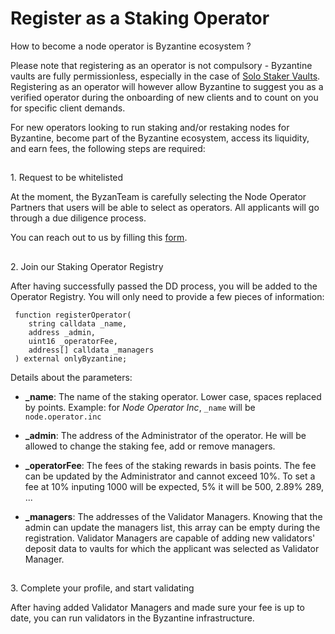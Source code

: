 # Register as a Staking Operator

How to become a node operator is Byzantine ecosystem ?

Please note that registering as an operator is not compulsory - Byzantine vaults are fully permissionless, especially in the case of [Solo Staker Vaults](https://docs.byzantine.fi/byzantine-vaults/types-of-native-vaults/solo-staker-vaults). Registering as an operator will however allow Byzantine to suggest you as a verified operator during the onboarding of new clients and to count on you for specific client demands.

For new operators looking to run staking and/or restaking nodes for Byzantine, become part of the Byzantine ecosystem, access its liquidity, and earn fees, the following steps are required:

## 

[](https://docs.byzantine.fi/node-operators/register-as-a-staking-operator#id-1.-request-to-be-whitelisted)

1\. Request to be whitelisted

At the moment, the ByzanTeam is carefully selecting the Node Operator Partners that users will be able to select as operators. All applicants will go through a due diligence process.

You can reach out to us by filling this [form](https://docs.google.com/forms/d/e/1FAIpQLSeQVdPA-djKkUihM34Tp9e_0hKPcEyx40o2tEN4ImmmMg7KQw/viewform?usp=dialog).

## 

[](https://docs.byzantine.fi/node-operators/register-as-a-staking-operator#id-2.-join-our-staking-operator-registry)

2\. Join our Staking Operator Registry

After having successfully passed the DD process, you will be added to the Operator Registry. You will only need to provide a few pieces of information:



```
 function registerOperator(
    string calldata _name,
    address _admin,
    uint16 _operatorFee,
    address[] calldata _managers
 ) external onlyByzantine;
```

Details about the parameters:

- **\_name**: The name of the staking operator. Lower case, spaces replaced by points. Example: for _Node Operator Inc_, `_name` will be `node.operator.inc`
    
- **\_admin**: The address of the Administrator of the operator. He will be allowed to change the staking fee, add or remove managers.
    
- **\_operatorFee**: The fees of the staking rewards in basis points. The fee can be updated by the Administrator and cannot exceed 10%. To set a fee at 10% inputing 1000 will be expected, 5% it will be 500, 2.89% 289, ...
    
- **\_managers**: The addresses of the Validator Managers. Knowing that the admin can update the managers list, this array can be empty during the registration. Validator Managers are capable of adding new validators' deposit data to vaults for which the applicant was selected as Validator Manager.
    

## 

[](https://docs.byzantine.fi/node-operators/register-as-a-staking-operator#id-3.-complete-your-profile-and-start-validating)

3\. Complete your profile, and start validating

After having added Validator Managers and made sure your fee is up to date, you can run validators in the Byzantine infrastructure.